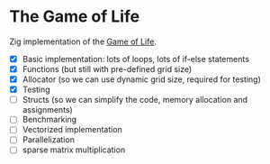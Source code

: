 # The Game of Life

Zig implementation of the [Game of Life](https://en.wikipedia.org/wiki/Conway%27s_Game_of_Life).

- [x] Basic implementation: lots of loops, lots of if-else statements
- [x] Functions (but still with pre-defined grid size)
- [x] Allocator (so we can use dynamic grid size, required for testing)
- [x] Testing
- [ ] Structs (so we can simplify the code, memory allocation and assignments)
- [ ] Benchmarking
- [ ] Vectorized implementation
- [ ] Parallelization
- [ ] sparse matrix multiplication
